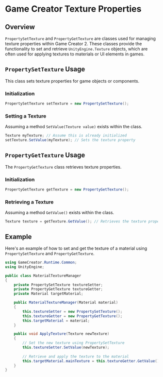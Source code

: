 
# Game Creator Texture Properties

## Overview
`PropertySetTexture` and `PropertyGetTexture` are classes used for managing texture properties within Game Creator 2. These classes provide the functionality to set and retrieve `UnityEngine.Texture` objects, which are often used for applying textures to materials or UI elements in games.

## `PropertySetTexture` Usage
This class sets texture properties for game objects or components.

### Initialization
```csharp
PropertySetTexture setTexture = new PropertySetTexture();
```

### Setting a Texture
Assuming a method `SetValue(Texture value)` exists within the class.
```csharp
Texture myTexture; // Assume this is already initialized
setTexture.SetValue(myTexture); // Sets the texture property
```

## `PropertyGetTexture` Usage
The `PropertyGetTexture` class retrieves texture properties.

### Initialization
```csharp
PropertyGetTexture getTexture = new PropertyGetTexture();
```

### Retrieving a Texture
Assuming a method `GetValue()` exists within the class.
```csharp
Texture texture = getTexture.GetValue(); // Retrieves the texture property
```

## Example
Here's an example of how to set and get the texture of a material using `PropertySetTexture` and `PropertyGetTexture`.

```csharp
using GameCreator.Runtime.Common;
using UnityEngine;

public class MaterialTextureManager
{
    private PropertySetTexture textureSetter;
    private PropertyGetTexture textureGetter;
    private Material targetMaterial;

    public MaterialTextureManager(Material material)
    {
        this.textureSetter = new PropertySetTexture();
        this.textureGetter = new PropertyGetTexture();
        this.targetMaterial = material;
    }

    public void ApplyTexture(Texture newTexture)
    {
        // Set the new texture using PropertySetTexture
        this.textureSetter.SetValue(newTexture);
        
        // Retrieve and apply the texture to the material
        this.targetMaterial.mainTexture = this.textureGetter.GetValue();
    }
}
```
